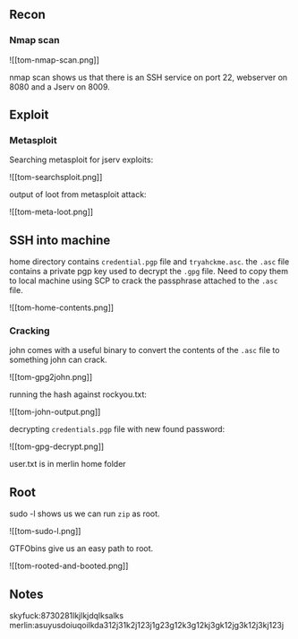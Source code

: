 ## Recon

### Nmap scan

![[tom-nmap-scan.png]]

nmap scan shows us that there is an SSH service on port 22, webserver on 8080 and a Jserv on 8009.

## Exploit

### Metasploit

Searching metasploit for jserv exploits:

![[tom-searchsploit.png]]

output of loot from metasploit attack:

![[tom-meta-loot.png]]

## SSH into machine

home directory contains `credential.pgp` file and `tryahckme.asc`. the `.asc` file contains a private pgp key used to decrypt the `.gpg` file. Need to copy them to local machine using SCP to crack the passphrase attached to the `.asc` file.

![[tom-home-contents.png]]

### Cracking

john comes with a useful binary to convert the contents of the `.asc` file to something john can crack.

![[tom-gpg2john.png]]

running the hash against rockyou.txt:

![[tom-john-output.png]]

decrypting `credentials.pgp` file with new found password:

![[tom-gpg-decrypt.png]]

user.txt is in merlin home folder

## Root

sudo -l shows us we can run `zip` as root.

![[tom-sudo-l.png]]

GTFObins give us an easy path to root.

![[tom-rooted-and-booted.png]]

## Notes

skyfuck:8730281lkjlkjdqlksalks
merlin:asuyusdoiuqoilkda312j31k2j123j1g23g12k3g12kj3gk12jg3k12j3kj123j